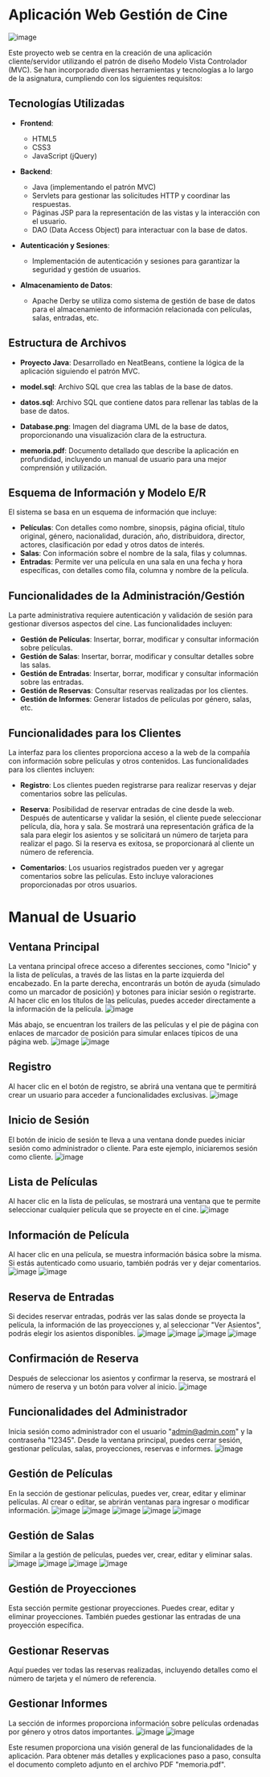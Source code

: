# Aplicación Web Gestión de Cine
![image](https://github.com/jrevenga/AplicacionWeb-GestionCine/assets/124138100/6c39fdad-8d99-4225-89fc-a38e3c616b58)

Este proyecto web se centra en la creación de una aplicación cliente/servidor utilizando el patrón de diseño Modelo Vista Controlador (MVC). Se han incorporado diversas herramientas y tecnologías a lo largo de la asignatura, cumpliendo con los siguientes requisitos:

## Tecnologías Utilizadas

- **Frontend**:
  - HTML5
  - CSS3
  - JavaScript (jQuery)

- **Backend**:
  - Java (implementando el patrón MVC)
  - Servlets para gestionar las solicitudes HTTP y coordinar las respuestas.
  - Páginas JSP para la representación de las vistas y la interacción con el usuario.
  - DAO (Data Access Object) para interactuar con la base de datos.

- **Autenticación y Sesiones**:
  - Implementación de autenticación y sesiones para garantizar la seguridad y gestión de usuarios.

- **Almacenamiento de Datos**:
  - Apache Derby se utiliza como sistema de gestión de base de datos para el almacenamiento de información relacionada con películas, salas, entradas, etc.

## Estructura de Archivos

- **Proyecto Java**: Desarrollado en NeatBeans, contiene la lógica de la aplicación siguiendo el patrón MVC.

- **model.sql**: Archivo SQL que crea las tablas de la base de datos.

- **datos.sql**: Archivo SQL que contiene datos para rellenar las tablas de la base de datos.

- **Database.png**: Imagen del diagrama UML de la base de datos, proporcionando una visualización clara de la estructura.

- **memoria.pdf**: Documento detallado que describe la aplicación en profundidad, incluyendo un manual de usuario para una mejor comprensión y utilización.

## Esquema de Información y Modelo E/R

El sistema se basa en un esquema de información que incluye:
- **Películas**: Con detalles como nombre, sinopsis, página oficial, título original, género, nacionalidad, duración, año, distribuidora, director, actores, clasificación por edad y otros datos de interés.
- **Salas**: Con información sobre el nombre de la sala, filas y columnas.
- **Entradas**: Permite ver una película en una sala en una fecha y hora específicas, con detalles como fila, columna y nombre de la película.

## Funcionalidades de la Administración/Gestión

La parte administrativa requiere autenticación y validación de sesión para gestionar diversos aspectos del cine. Las funcionalidades incluyen:

- **Gestión de Películas**: Insertar, borrar, modificar y consultar información sobre películas.
- **Gestión de Salas**: Insertar, borrar, modificar y consultar detalles sobre las salas.
- **Gestión de Entradas**: Insertar, borrar, modificar y consultar información sobre las entradas.
- **Gestión de Reservas**: Consultar reservas realizadas por los clientes.
- **Gestión de Informes**: Generar listados de películas por género, salas, etc.

## Funcionalidades para los Clientes

La interfaz para los clientes proporciona acceso a la web de la compañía con información sobre películas y otros contenidos. Las funcionalidades para los clientes incluyen:

- **Registro**: Los clientes pueden registrarse para realizar reservas y dejar comentarios sobre las películas.
  
- **Reserva**: Posibilidad de reservar entradas de cine desde la web. Después de autenticarse y validar la sesión, el cliente puede seleccionar película, día, hora y sala. Se mostrará una representación gráfica de la sala para elegir los asientos y se solicitará un número de tarjeta para realizar el pago. Si la reserva es exitosa, se proporcionará al cliente un número de referencia.

- **Comentarios**: Los usuarios registrados pueden ver y agregar comentarios sobre las películas. Esto incluye valoraciones proporcionadas por otros usuarios.


# Manual de Usuario

## Ventana Principal

La ventana principal ofrece acceso a diferentes secciones, como "Inicio" y la lista de películas, a través de las listas en la parte izquierda del encabezado. En la parte derecha, encontrarás un botón de ayuda (simulado como un marcador de posición) y botones para iniciar sesión o registrarte. Al hacer clic en los títulos de las películas, puedes acceder directamente a la información de la película.
![image](https://github.com/jrevenga/AplicacionWeb-GestionCine/assets/124138100/03dc8951-0829-48ba-b406-308e9ca66024)

Más abajo, se encuentran los trailers de las películas y el pie de página con enlaces de marcador de posición para simular enlaces típicos de una página web.
![image](https://github.com/jrevenga/AplicacionWeb-GestionCine/assets/124138100/b6ee8709-9114-49e4-aa1d-632d4a450517)
![image](https://github.com/jrevenga/AplicacionWeb-GestionCine/assets/124138100/bd3bdc0d-8227-43ea-b7c5-9d92a8dccf07)

## Registro

Al hacer clic en el botón de registro, se abrirá una ventana que te permitirá crear un usuario para acceder a funcionalidades exclusivas.
![image](https://github.com/jrevenga/AplicacionWeb-GestionCine/assets/124138100/094ca559-270a-4c82-ab6a-19e6d68e39a2)

## Inicio de Sesión

El botón de inicio de sesión te lleva a una ventana donde puedes iniciar sesión como administrador o cliente. Para este ejemplo, iniciaremos sesión como cliente.
![image](https://github.com/jrevenga/AplicacionWeb-GestionCine/assets/124138100/4f3bb662-4a97-40c8-9386-4d9821b14f6e)

## Lista de Películas

Al hacer clic en la lista de películas, se mostrará una ventana que te permite seleccionar cualquier película que se proyecte en el cine.
![image](https://github.com/jrevenga/AplicacionWeb-GestionCine/assets/124138100/38053305-ca00-43bb-b630-7e12d7728ee2)

## Información de Película

Al hacer clic en una película, se muestra información básica sobre la misma. Si estás autenticado como usuario, también podrás ver y dejar comentarios.
![image](https://github.com/jrevenga/AplicacionWeb-GestionCine/assets/124138100/c658cb86-2b41-47ca-ba71-b3361c54fff4)
![image](https://github.com/jrevenga/AplicacionWeb-GestionCine/assets/124138100/b03d4a4d-469f-45c4-9d51-056afde6c125)

## Reserva de Entradas

Si decides reservar entradas, podrás ver las salas donde se proyecta la película, la información de las proyecciones y, al seleccionar "Ver Asientos", podrás elegir los asientos disponibles.
![image](https://github.com/jrevenga/AplicacionWeb-GestionCine/assets/124138100/41126c45-c3b2-4e3f-9746-6e33fe07631d)
![image](https://github.com/jrevenga/AplicacionWeb-GestionCine/assets/124138100/f409c1b9-695d-4c66-a8ff-95471ecda168)
![image](https://github.com/jrevenga/AplicacionWeb-GestionCine/assets/124138100/fd99ad36-0056-46bb-9b10-57d85658c75c)
![image](https://github.com/jrevenga/AplicacionWeb-GestionCine/assets/124138100/d975f260-a1fc-405c-8e06-716c66a7f7a3)

## Confirmación de Reserva

Después de seleccionar los asientos y confirmar la reserva, se mostrará el número de reserva y un botón para volver al inicio.
![image](https://github.com/jrevenga/AplicacionWeb-GestionCine/assets/124138100/166664b5-d957-4715-b0c6-426ec4a3c89c)

## Funcionalidades del Administrador

Inicia sesión como administrador con el usuario "admin@admin.com" y la contraseña "12345". Desde la ventana principal, puedes cerrar sesión, gestionar películas, salas, proyecciones, reservas e informes.
![image](https://github.com/jrevenga/AplicacionWeb-GestionCine/assets/124138100/7aa574fe-0bc3-42f3-8c31-f7c3c9a041fa)

## Gestión de Películas

En la sección de gestionar películas, puedes ver, crear, editar y eliminar películas. Al crear o editar, se abrirán ventanas para ingresar o modificar información.
![image](https://github.com/jrevenga/AplicacionWeb-GestionCine/assets/124138100/40c76063-1d19-444d-899f-b1a3114e1419)
![image](https://github.com/jrevenga/AplicacionWeb-GestionCine/assets/124138100/e338ea8a-412e-4876-918d-90c7cafd21aa)
![image](https://github.com/jrevenga/AplicacionWeb-GestionCine/assets/124138100/a9db79a8-f9a4-4bda-94cc-ec01b7877ee8)
![image](https://github.com/jrevenga/AplicacionWeb-GestionCine/assets/124138100/bd7f4d4b-47c9-46d2-8f39-6aaa5def763b)
![image](https://github.com/jrevenga/AplicacionWeb-GestionCine/assets/124138100/051304f5-d44c-45f8-bcd3-a307c2415adc)

## Gestión de Salas

Similar a la gestión de películas, puedes ver, crear, editar y eliminar salas.
![image](https://github.com/jrevenga/AplicacionWeb-GestionCine/assets/124138100/b150158d-7c82-490c-9091-1a159d406f6c)
![image](https://github.com/jrevenga/AplicacionWeb-GestionCine/assets/124138100/1b335880-b63e-4ed1-988a-4146faf17ce8)
![image](https://github.com/jrevenga/AplicacionWeb-GestionCine/assets/124138100/d8112536-eead-4d14-9963-5f9517a0c067)
![image](https://github.com/jrevenga/AplicacionWeb-GestionCine/assets/124138100/dff85ef9-c87c-4cb4-8ae6-eefee6ea250a)

## Gestión de Proyecciones

Esta sección permite gestionar proyecciones. Puedes crear, editar y eliminar proyecciones. También puedes gestionar las entradas de una proyección específica.

## Gestionar Reservas

Aquí puedes ver todas las reservas realizadas, incluyendo detalles como el número de tarjeta y el número de referencia.

## Gestionar Informes

La sección de informes proporciona información sobre películas ordenadas por género y otros datos importantes.
![image](https://github.com/jrevenga/AplicacionWeb-GestionCine/assets/124138100/b52966bd-c64d-4463-b86c-c4116599cb5c)
![image](https://github.com/jrevenga/AplicacionWeb-GestionCine/assets/124138100/ab75111c-9b5f-4af6-8110-f892845183c0)

Este resumen proporciona una visión general de las funcionalidades de la aplicación. Para obtener más detalles y explicaciones paso a paso, consulta el documento completo adjunto en el archivo PDF "memoria.pdf".


 
